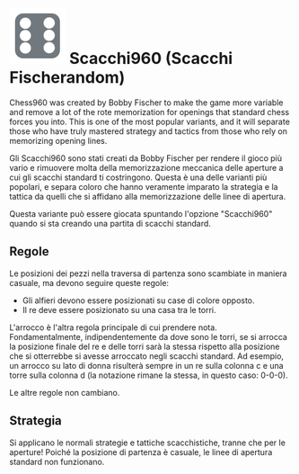 # ![960](https://github.com/gbtami/pychess-variants/blob/master/static/icons/960.svg) Scacchi960 (Scacchi Fischerandom)

Chess960 was created by Bobby Fischer to make the game more variable and remove a lot of the rote memorization for openings that standard chess forces you into. This is one of the most popular variants, and it will separate those who have truly mastered strategy and tactics from those who rely on memorizing opening lines.

Gli Scacchi960 sono stati creati da Bobby Fischer per rendere il gioco più vario e rimuovere molta della memorizzazione meccanica delle aperture a cui gli scacchi standard ti costringono. Questa è una delle varianti più popolari, e separa coloro che hanno veramente imparato la strategia e la tattica da quelli che si affidano alla memorizzazione delle linee di apertura.

Questa variante può essere giocata spuntando l'opzione "Scacchi960" quando si sta creando una partita di scacchi standard.

## Regole

Le posizioni dei pezzi nella traversa di partenza sono scambiate in maniera casuale, ma devono seguire queste regole:

* Gli alfieri devono essere posizionati su case di colore opposto.
* Il re deve essere posizionato su una casa tra le torri.

L'arrocco è l'altra regola principale di cui prendere nota. Fondamentalmente, indipendentemente da dove sono le torri, se si arrocca la posizione finale del re e delle torri sarà la stessa rispetto alla posizione che si otterrebbe si avesse arroccato negli scacchi standard. Ad esempio, un arrocco su lato di donna risulterà sempre in un re sulla colonna c e una torre sulla colonna d (la notazione rimane la stessa, in questo caso: 0-0-0).

Le altre regole non cambiano.

## Strategia

Si applicano le normali strategie e tattiche scacchistiche, tranne che per le aperture! Poiché la posizione di partenza è casuale, le linee di apertura standard non funzionano.
